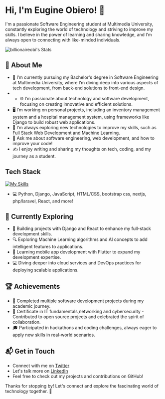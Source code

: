 # Hi, I'm Eugine Obiero! 👋

I'm a passionate Software Engineering student at Multimedia University, constantly exploring the world of technology and striving to improve my skills. I believe in the power of learning and sharing knowledge, and I’m always open to connecting with like-minded individuals.

![billionaireobi's Stats](https://github-readme-stats.vercel.app/api?username=billionaireobi&theme=vue-dark&show_icons=true&hide_border=true&count_private=true)

## 🚀 About Me

- 🔭 I’m currently pursuing my Bachelor's degree in Software Engineering at Multimedia University, where I’m diving deep into various aspects of tech development, from back-end solutions to front-end design.
- - 🌐 I’m passionate about technology and software development, focusing on creating innovative and efficient solutions.
- 🖥️ I’m working on personal projects, including an inventory management system and a hospital management system, using frameworks like Django to build robust web applications.
- 🌱 I’m always exploring new technologies to improve my skills, such as Full Stack Web Development and Machine Learning.
- 💬 Ask me about software engineering, web development, and how to improve your code!
- ✍️ I enjoy writing and sharing my thoughts on tech, coding, and my journey as a student.


## Tech Stack
[![My Skills](https://skillicons.dev/icons?i=python,java,html,css,bootstrap,react,ajax,nextjs,mysql,postgresql,django,php,js,ai,wasm)](https://skillicons.dev)
- 💻 Python, Django, JavaScript, HTML/CSS, bootstrap css, nextjs, php/laravel, React, and more!

## 🌱 Currently Exploring

- 🚀 Building projects with Django and React to enhance my full-stack development skills.
- 🔍 Exploring Machine Learning algorithms and AI concepts to add intelligent features to applications.
- 📱 Learning mobile app development with Flutter to expand my development expertise.
- 💻 Diving deeper into cloud services and DevOps practices for deploying scalable applications.

## 🏆 Achievements

- 🌟 Completed multiple software development projects during my academic journey.
- 🌟 Certificate in IT fundamentals,networking and cybersecurity - Contributed to open source projects and celebrated the spirit of collaboration.
- 🎓 Participated in hackathons and coding challenges, always eager to apply new skills in real-world scenarios.

## 📬 Get in Touch

- Connect with me on [Twitter](https://twitter.com/billobi.tech.dev)
- Let's talk more on [LinkedIn](https://www.linkedin.com/in/eugineosoroobiero)
- Feel free to check out my projects and contributions on GitHub!

Thanks for stopping by! Let's connect and explore the fascinating world of technology together. 🚀
